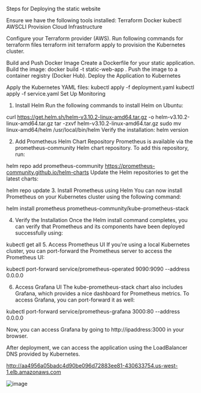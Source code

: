 Steps for Deploying the static website

Ensure we have the following tools installed:
Terraform
Docker
kubectl
AWSCLI
Provision Cloud Infrastructure

Configure your Terraform provider (AWS).
Run following commands for terraform files
terraform init
terraform apply to provision the Kubernetes cluster.

Build and Push Docker Image
Create a Dockerfile for your static application.
Build the image: docker build -t static-web-app .
Push the image to a container registry (Docker Hub).
Deploy the Application to Kubernetes

Apply the Kubernetes YAML files:
kubectl apply -f deployment.yaml
kubectl apply -f service.yaml
Set Up Monitoring
1. Install Helm
Run the following commands to install Helm on Ubuntu:

curl https://get.helm.sh/helm-v3.10.2-linux-amd64.tar.gz -o helm-v3.10.2-linux-amd64.tar.gz
tar -zxvf helm-v3.10.2-linux-amd64.tar.gz
sudo mv linux-amd64/helm /usr/local/bin/helm
Verify the installation:
helm version

2. Add Prometheus Helm Chart Repository
Prometheus is available via the prometheus-community Helm chart repository. To add this repository, run:

helm repo add prometheus-community https://prometheus-community.github.io/helm-charts
Update the Helm repositories to get the latest charts:

helm repo update
3. Install Prometheus using Helm
You can now install Prometheus on your Kubernetes cluster using the following command:

helm install prometheus prometheus-community/kube-prometheus-stack

4. Verify the Installation
Once the Helm install command completes, you can verify that Prometheus and its components have been deployed successfully using:

kubectl get all
5. Access Prometheus UI
If you're using a local Kubernetes cluster, you can port-forward the Prometheus server to access the Prometheus UI:

kubectl port-forward service/prometheus-operated 9090:9090 --address 0.0.0.0

6. Access Grafana UI
The kube-prometheus-stack chart also includes Grafana, which provides a nice dashboard for Prometheus metrics. To access Grafana, you can port-forward it as well:

kubectl port-forward  service/prometheus-grafana 3000:80 --address 0.0.0.0

Now, you can access Grafana by going to http://ipaddress:3000 in your browser.

After deployment, we can access the application using the LoadBalancer DNS provided by Kubernetes.

http://aa4956a05badc4d90be096d72883ee81-430633754.us-west-1.elb.amazonaws.com

![image](https://github.com/user-attachments/assets/7142b7c8-1b77-484b-b005-7e2ecbe7e5f1)
